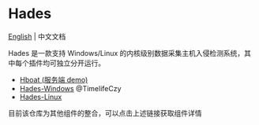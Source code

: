 # Hades

[English](README.md) | 中文文档

Hades 是一款支持 Windows/Linux 的内核级别数据采集主机入侵检测系统，其中每个插件均可独立分开运行。

- [Hboat (服务端 demo)](https://github.com/theSecHunter/Hboat)
- [Hades-Windows](https://github.com/theSecHunter/Hades-Linux) @TimelifeCzy
- [Hades-Linux](https://github.com/chriskaliX/Hades)

目前该仓库为其他组件的整合，可以点击上述链接获取组件详情
